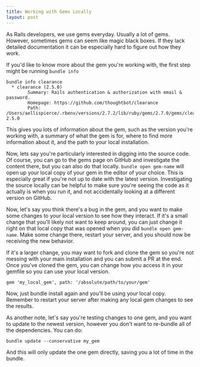 ```yaml
---
title: Working with Gems Locally
layout: post
---
```



As Rails developers, we use gems everyday. Usually a lot of gems. However,
sometimes gems can seem like magic black boxes. If they lack detailed
documentation it can be especially hard to figure out how they work.

If you'd like to know more about the gem you're working with, the first step
might be running `bundle info`

```
bundle info clearance
  * clearance (2.5.0)
        Summary: Rails authentication & authorization with email & password.
        Homepage: https://github.com/thoughtbot/clearance
        Path: /Users/aellispierce/.rbenv/versions/2.7.2/lib/ruby/gems/2.7.0/gems/clearance-2.5.0
```
This gives you lots of information about the gem, such as the version you're
working with, a summary of what the gem is for, where to find more information
about it, and the path to your local installation.

Now, lets say you're particularly interested in digging into the source code.
Of course,
you can go to the gems page on GitHub and investigate the content there, but you
can also do that locally.
`bundle open gem-name` will open up your local copy of your gem in the editor
of  your choice. This is especially great if you're not up to date with the
latest version. Investigating the source locally can be helpful to make sure
you're seeing the code as it actually is when you run it, and not accidentally
looking at a different version on GitHub.

Now, let's say you think there's a bug in the gem, and you want to make some
changes to your local version to see how they interact. If it's a small change
that you'll likely not want to keep around, you can just change it right on that
local copy that was opened when you did `bundle open gem-name`. Make some change
there, restart your server, and you should now be receiving the new behavior.

If it's a larger change, you may want to fork and clone the gem so you're not messing
with your main installation and you can submit a PR at the end. Once you've
cloned the gem, you can change how you access it in your gemfile so you can use
your local version.

```
gem 'my_local_gem', path: '/absolute/path/to/your/gem'
```

Now, just bundle install again and you'll be using your local copy.
Remember to restart your server after making any local gem changes to see the
results.

As another note, let's say you're testing changes to one gem, and you want to
update to the newest version, however you don't want to re-bundle all of the
dependencies. You can do:
```
bundle update --conservative my_gem
```
And this will only update the one gem directly, saving you a lot of time in the
bundle.


